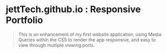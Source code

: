 # jettTech.github.io : Responsive Portfolio
>This is an enhancement of my first website application, using Media Queries within the CSS to render the app responsive, and easy to view through mutliple viewing ports.
